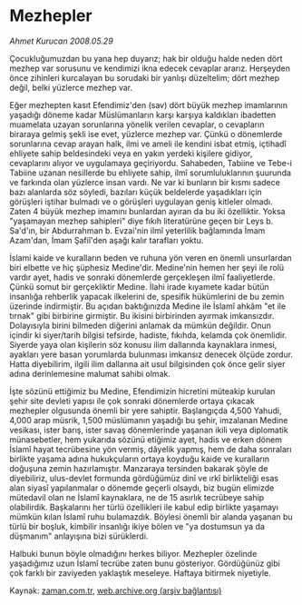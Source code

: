 # Mezhepler

*Ahmet Kurucan 2008.05.29*

<tr><td class="metin" colspan="2" style="padding-top: 20px; padding-left: 5px; padding-right: 10px;">Çocukluğumuzdan bu yana hep duyarız; hak bir olduğu halde neden dört mezhep var sorusunu ve kendimizi ikna edecek cevaplar ararız. Herşeyden önce zihinleri kurcalayan bu sorudaki bir yanlışı düzeltelim; dört mezhep değil, belki yüzlerce mezhep var.</td></tr><tr><td class="metin" colspan="2" style="padding-top: 20px; padding-left: 5px; padding-right: 10px;"><p>Eğer mezhepten kasıt Efendimiz'den (sav) dört büyük mezhep imamlarının yaşadığı döneme kadar Müslümanların karşı karşıya kaldıkları ibadetten muamelata uzayan sorunlarına yönelik verilen cevaplar, o cevapların biraraya gelmiş şekli ise evet, yüzlerce mezhep var. Çünkü o dönemlerde sorunlarına cevap arayan halk, ilmi ve ameli ile kendini isbat etmiş, içtihadî ehliyete sahip beldesindeki veya en yakın yerdeki kişilere gidiyor, cevaplarını alıyor ve uygulamaya geçiriyordu. Sahabeden, Tabiine ve Tebe-i Tabiine uzanan nesillerde bu ehliyete sahip, ilmî sorumluluklarının şuurunda ve farkında olan yüzlerce insan vardı. Ne var ki bunların bir kısmı sadece bazı alanlarda söz söyledi, bazıları küçük beldelerde yaşadıkları için görüşleri iştihar bulmadı ve o görüşleri uygulayan geniş kitleler olmadı. Zaten 4 büyük mezhep imamını bunlardan ayıran da bu iki özelliktir. Yoksa "yaşamayan mezhep sahipleri" diye fıkıh literatürüne geçen bir Leys b. Sa'd'ın, bir Abdurrahman b. Evzai'nin ilmî yeterlilik bağlamında İmam Azam'dan, İmam Şafiî'den aşağı kalır tarafları yoktu. 
<p>İslami kaide ve kuralların beden ve ruhuna yön veren en önemli unsurlardan biri elbette ve hiç şüphesiz Medine'dir. Medine'nin hemen her şeyi ile rolü vardır ayet, hadis ve sonraki dönemlerde gerçekleşen ilmî faaliyetlerde. Çünkü somut bir gerçekliktir Medine. İlahi irade kıyamete kadar bütün insanlığa rehberlik yapacak ilkelerini de, spesifik hükümlerini de bu zemin üzerinde indirmiştir. Bu açıdan baktığınızda Medine ile İslamî ahkâm "et ile tırnak" gibi birbirine girmiştir. Bu ikisini birbirinden ayırmak imkansızdır. Dolayısıyla birini bilmeden diğerini anlamak da mümkün değildir. Onun içindir ki siyer/tarih bilgisi tefsirde, hadiste, fıkıhda, kelamda çok önemlidir. Siyerde yaya olan kişilerin söz konusu ilim dallarında kaynaklara inmesi, ayakları yere basan yorumlarda bulunması imkansız denecek ölçüde zordur. Hatta diyebilirim, ilgili ilim dallarına ait usul bilgisinden çok önce gelir siyer adına derinlemesine malumat sahibi olmak. 
<p>İşte sözünü ettiğimiz bu Medine, Efendimizin hicretini müteakip kurulan şehir site devleti yapısı ile çok sonraki dönemlerde ortaya çıkacak mezhepler olgusunda önemli bir yere sahiptir. Başlangıçda 4,500 Yahudi, 4,000 arap müsrik, 1,500 müslümanın yaşadığı bu şehir, imzalanan Medine vesikası, ister barış, ister savaş dönemlerinde yaşanan ikili veya diplomatik münasebetler, hem yukarıda sözünü etiğimiz ayet, hadis ve erken dönem İslamî hayat tecrübesine yön vermiş, dâyelik yapmış, hem de daha sonraları birlikte yaşama adına hukukçuların ortaya koyduğu kaide ve kuralların doğuşuna zemin hazırlamıştır. Manzaraya tersinden bakarak şöyle de diyebiliriz, ulus-devlet formunda gördüğümüz dinî ve ırkî birlikteliği esas alan siyasî yapılanmalar o dönemde geçerli olsaydı, biz bugün elimizde mütedavil olan ne İslamî kaynaklara, ne de 15 asırlık tecrübeye sahip olabilirdik. Başkalarını her türlü özellikleri ile kabul edip birlikte yaşamayı mümkün kılan İslamî ruhu bulamazdık. Böylesi önemli bir alanda yaşanan bu türlü bir boşluk, kimbilir insanlığı ikiye bölen ve "ya dostumsun ya da düşmanım" anlayışına bizi sürüklerdi. 
<p>Halbuki bunun böyle olmadığını herkes biliyor. Mezhepler özelinde yaşadığımız uzun İslamî tecrübe zaten bunu gösteriyor. Gördüğünüz gibi çok farklı bir zaviyeden yaklaştık meseleye. Haftaya bitirmek niyetiyle. <br/></p></p></p></p></td></tr>

Kaynak: [zaman.com.tr](http://zaman.com.tr/yazar.do?yazino=695348), [web.archive.org (arşiv bağlantısı)](http://web.archive.org/web/20080601005627/http://www.zaman.com.tr:80/yazar.do?yazino=695348)
